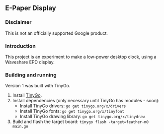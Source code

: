 ## E-Paper Display

### Disclaimer

This is not an officially supported Google product.

### Introduction

This project is an experiment to make a low-power desktop clock, using a Waveshare EPD display.

### Building and running

Version 1 was built with TinyGo.

1. Install [TinyGo](https://tinygo.org/getting-started/).
1. Install dependencies (only necessary until TinyGo has modules - soon):
    * Install TinyGo drivers: `go get tinygo.org/x/drivers`
    * Install TinyGo fonts: `go get tinygo.org/x/tinyfont`
    * Install TinyGo drawing library: `go get tinygo.org/x/tinydraw`
1. Build and flash the target board: `tinygo flash -target=feather-m0 main.go`
